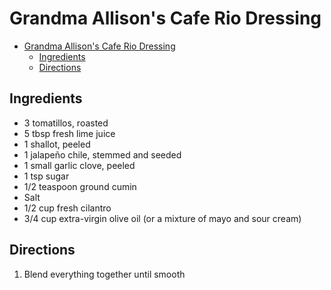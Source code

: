 # Grandma Allison's Cafe Rio Dressing

- [Grandma Allison's Cafe Rio Dressing](#grandma-allisons-cafe-rio-dressing)
  - [Ingredients](#ingredients)
  - [Directions](#directions)

## Ingredients

- 3 tomatillos, roasted
- 5 tbsp fresh lime juice
- 1 shallot, peeled
- 1 jalapeño chile, stemmed and seeded
- 1 small garlic clove, peeled
- 1 tsp sugar
- 1/2 teaspoon ground cumin
- Salt
- 1/2 cup fresh cilantro
- 3/4 cup extra-virgin olive oil (or a mixture of mayo and sour cream)

## Directions

1. Blend everything together until smooth
